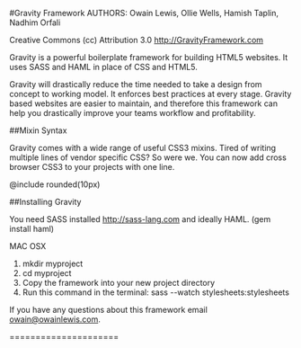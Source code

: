 #Gravity Framework
AUTHORS: Owain Lewis, Ollie Wells, Hamish Taplin, Nadhim Orfali

Creative Commons (cc) Attribution 3.0
http://GravityFramework.com

Gravity is a powerful boilerplate framework for building HTML5 websites. It uses SASS and HAML in place of CSS and HTML5. 

Gravity will drastically reduce the time needed to take a design from concept to working model. It enforces best practices at every stage. Gravity based websites are easier to maintain, and therefore this framework can help you drastically improve your teams workflow and profitability.

##Mixin Syntax

Gravity comes with a wide range of useful CSS3 mixins. Tired of writing multiple lines of vendor specific CSS? So were we. You can now add cross browser CSS3 to your projects with one line.

@include rounded(10px)

##Installing Gravity

You need SASS installed http://sass-lang.com and ideally HAML. (gem install haml)

MAC OSX

1. mkdir myproject
2. cd myproject
3. Copy the framework into your new project directory
4. Run this command in the terminal: sass --watch stylesheets:stylesheets

If you have any questions about this framework email owain@owainlewis.com.

=====================





